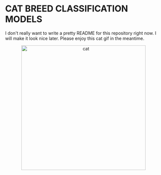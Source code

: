 # CAT BREED CLASSIFICATION MODELS
I don't really want to write a pretty README for this repository right now. I will make it look nice later. Please enjoy this cat gif in the meantime. 

 <p align="center"><img src="https://i.pinimg.com/originals/6c/90/28/6c90288d7e10d46d18895f17f420a92c.gif" alt="cat" width="400"/></p>

